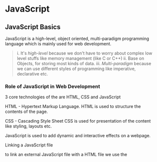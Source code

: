 # JavaScript

## JavaScript Basics

JavaScript is a high-level, object oriented, multi-paradigm programming language which is mainly used for web development.

> i. It's _high-level_ because we don't have to worry about complex low level stuffs like memory management (like C or C++)
> ii. Base on Objects, for storing most kinds of data.
> iii. _Multi-paradigm_ because we can use different styles of programming like imperative, declarative etc.

### Role of JavaScript in Web Development

3 core technologies of the are HTML, CSS and JavaScript

HTML - Hypertext Markup Language.
HTML is used to structure the contents of the page.

CSS - Cascading Style Sheet
CSS is used for presentation of the content like styling, layouts etc.

JavaScript is used to add dynamic and interactive effects on a webpage.

Linking a JavaScript file

to link an external JavaScript file with a HTML file we use the <script> tag

`<script scr="./index.js">`
